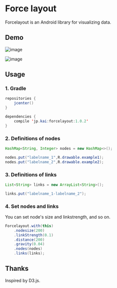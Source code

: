Force layout
====


Forcelayout is an Android library for visualizing data.

## Demo

![image](https://raw.githubusercontent.com/kai0masanari/Forcelayout/master/art/image2.gif)

![image](https://raw.githubusercontent.com/kai0masanari/Forcelayout/master/art/image3.gif)

## Usage

### 1. Gradle
```java
repositories {
    jcenter()
}

dependencies {
    compile 'jp.kai:forcelayout:1.0.2'
}
```

### 2. Definitions of  nodes
```java
HashMap<String, Integer> nodes = new HashMap<>();

nodes.put("labelname_1",R.drawable.example1);
nodes.put("labelname_2",R.drawable.example2);
```

### 3. Definitions of links
```java
List<String> links = new ArrayList<String>();

links.put("labelname_1-labelname_2");
```

### 4. Set nodes and links
You can set node's size and linkstrength, and so on.
```java
Forcelayout.with(this)
	.nodesize(200)
	.linkStrength(0.1)
	.distance(200)
	.gravity(0.04)
	.nodes(nodes)
	.links(links);
```

## Thanks
Inspired by D3.js.